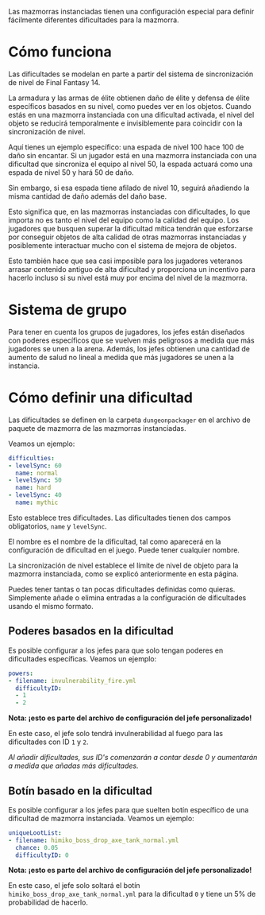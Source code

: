 Las mazmorras instanciadas tienen una configuración especial para definir fácilmente diferentes dificultades para la mazmorra.

# Cómo funciona

Las dificultades se modelan en parte a partir del sistema de sincronización de nivel de Final Fantasy 14.

La armadura y las armas de élite obtienen daño de élite y defensa de élite específicos basados en su nivel, como puedes ver en los objetos. Cuando estás en una mazmorra instanciada con una dificultad activada, el nivel del objeto se reducirá temporalmente e invisiblemente para coincidir con la sincronización de nivel.

Aquí tienes un ejemplo específico: una espada de nivel 100 hace 100 de daño sin encantar. Si un jugador está en una mazmorra instanciada con una dificultad que sincroniza el equipo al nivel 50, la espada actuará como una espada de nivel 50 y hará 50 de daño.

Sin embargo, si esa espada tiene afilado de nivel 10, seguirá añadiendo la misma cantidad de daño además del daño base.

Esto significa que, en las mazmorras instanciadas con dificultades, lo que importa no es tanto el nivel del equipo como la calidad del equipo. Los jugadores que busquen superar la dificultad mítica tendrán que esforzarse por conseguir objetos de alta calidad de otras mazmorras instanciadas y posiblemente interactuar mucho con el sistema de mejora de objetos.

Esto también hace que sea casi imposible para los jugadores veteranos arrasar contenido antiguo de alta dificultad y proporciona un incentivo para hacerlo incluso si su nivel está muy por encima del nivel de la mazmorra.

# Sistema de grupo

Para tener en cuenta los grupos de jugadores, los jefes están diseñados con poderes específicos que se vuelven más peligrosos a medida que más jugadores se unen a la arena. Además, los jefes obtienen una cantidad de aumento de salud no lineal a medida que más jugadores se unen a la instancia.

# Cómo definir una dificultad

Las dificultades se definen en la carpeta `dungeonpackager` en el archivo de paquete de mazmorra de las mazmorras instanciadas.

Veamos un ejemplo:

```yml
difficulties:
- levelSync: 60
  name: normal
- levelSync: 50
  name: hard
- levelSync: 40
  name: mythic
```

Esto establece tres dificultades. Las dificultades tienen dos campos obligatorios, `name` y `levelSync`.

El nombre es el nombre de la dificultad, tal como aparecerá en la configuración de dificultad en el juego. Puede tener cualquier nombre.

La sincronización de nivel establece el límite de nivel de objeto para la mazmorra instanciada, como se explicó anteriormente en esta página.

Puedes tener tantas o tan pocas dificultades definidas como quieras. Simplemente añade o elimina entradas a la configuración de dificultades usando el mismo formato.

## Poderes basados en la dificultad

Es posible configurar a los jefes para que solo tengan poderes en dificultades específicas. Veamos un ejemplo:

```yml
powers:
- filename: invulnerability_fire.yml
  difficultyID:
  - 1
  - 2
```

**Nota: ¡esto es parte del archivo de configuración del jefe personalizado!**

En este caso, el jefe solo tendrá invulnerabilidad al fuego para las dificultades con ID `1` y `2`.

*Al añadir dificultades, sus ID's comenzarán a contar desde 0 y aumentarán a medida que añadas más dificultades.*

## Botín basado en la dificultad

Es posible configurar a los jefes para que suelten botín específico de una dificultad de mazmorra instanciada. Veamos un ejemplo:

```yml
uniqueLootList:
- filename: himiko_boss_drop_axe_tank_normal.yml
  chance: 0.05
  difficultyID: 0
```

**Nota: ¡esto es parte del archivo de configuración del jefe personalizado!**

En este caso, el jefe solo soltará el botín `himiko_boss_drop_axe_tank_normal.yml` para la dificultad `0` y tiene un 5% de probabilidad de hacerlo.